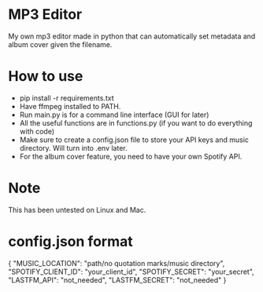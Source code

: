 # MP3 Editor
My own mp3 editor made in python that can automatically set metadata and album cover given the filename.

# How to use
- pip install -r requirements.txt
- Have ffmpeg installed to PATH.
- Run main.py is for a command line interface (GUI for later)
- All the useful functions are in functions.py (if you want to do everything with code)
- Make sure to create a config.json file to store your API keys and music directory. Will turn into .env later.
- For the album cover feature, you need to have your own Spotify API.

# Note
This has been untested on Linux and Mac.

# config.json format

{
    "MUSIC_LOCATION": "path/no quotation marks/music directory",
    "SPOTIFY_CLIENT_ID": "your_client_id",
    "SPOTIFY_SECRET": "your_secret",
    "LASTFM_API": "not_needed",
    "LASTFM_SECRET": "not_needed"
}
